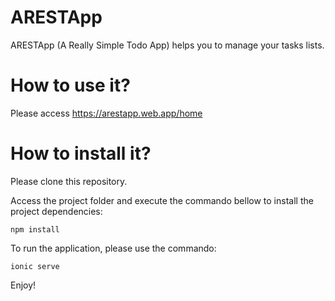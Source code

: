 # ARESTApp

ARESTApp (A Really Simple Todo App) helps you to manage your tasks lists.

# How to use it?

Please access https://arestapp.web.app/home

# How to install it?

Please clone this repository.

Access the project folder and execute the commando bellow to install the project dependencies:

`npm install`

To run the application, please use the commando:

`ionic serve`

Enjoy!